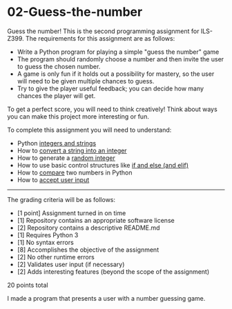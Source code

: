 # 02-Guess-the-number

Guess the number! This is the second programming assignment for ILS-Z399. The requirements for this assignment are as follows:

* Write a Python program for playing a simple "guess the number" game
* The program should randomly choose a number and then invite the user to guess the chosen number. 
* A game is only fun if it holds out a possibility for mastery, so the user will need to be given multiple chances to guess.
* Try to give the player useful feedback; you can decide how many chances the player will get.

To get a perfect score, you will need to think creatively! Think about ways you can make this project more interesting or fun.

To complete this assignment you will need to understand:

* Python [integers and strings](https://docs.python.org/3.7/library/stdtypes.html)
* How to [convert a string into an integer](https://stackoverflow.com/questions/379906/parse-string-to-float-or-int)
* How to generate a [random integer](https://docs.python.org/3.6/library/random.html)
* How to use basic control structures like [if and else (and elif)](http://anh.cs.luc.edu/python/hands-on/3.1/handsonHtml/ifstatements.html)
* How to [compare](https://www.tutorialspoint.com/python/comparison_operators_example.htm) two numbers in Python
* How to [accept user input](http://anh.cs.luc.edu/python/hands-on/3.1/handsonHtml/io.html)

---

The grading criteria will be as follows:

* [1 point] Assignment turned in on time
* [1] Repository contains an appropriate software license
* [2] Repository contains a descriptive README.md
* [1] Requires Python 3
* [1] No syntax errors
* [8] Accomplishes the objective of the assignment
* [2] No other runtime errors
* [2] Validates user input (if necessary)
* [2] Adds interesting features (beyond the scope of the assignment)

20 points total

I made a program that presents a user with a number guessing game.
